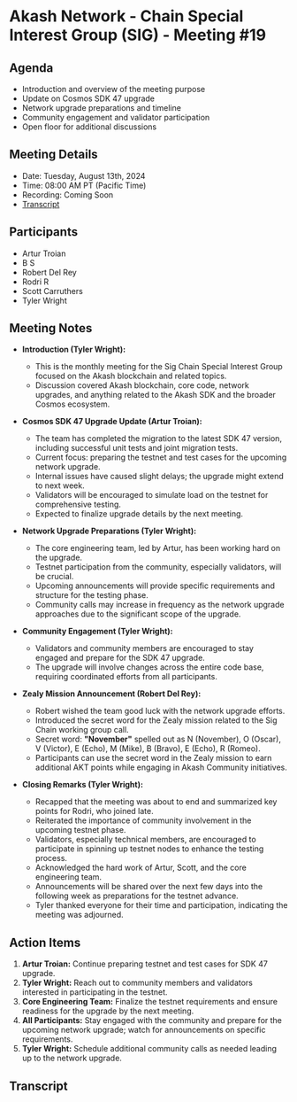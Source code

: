 # Akash Network - Chain Special Interest Group (SIG) - Meeting #19

## Agenda
- Introduction and overview of the meeting purpose
- Update on Cosmos SDK 47 upgrade 
- Network upgrade preparations and timeline
- Community engagement and validator participation
- Open floor for additional discussions 

## Meeting Details
- Date: Tuesday, August 13th, 2024
- Time: 08:00 AM PT (Pacific Time)
- Recording: Coming Soon
- [Transcript](#transcript)

## Participants
- Artur Troian  
- B S  
- Robert Del Rey  
- Rodri R  
- Scott Carruthers  
- Tyler Wright 

## Meeting Notes
- **Introduction (Tyler Wright):**
  - This is the monthly meeting for the Sig Chain Special Interest Group focused on the Akash blockchain and related topics.
  - Discussion covered Akash blockchain, core code, network upgrades, and anything related to the Akash SDK and the broader Cosmos ecosystem.

- **Cosmos SDK 47 Upgrade Update (Artur Troian):**
  - The team has completed the migration to the latest SDK 47 version, including successful unit tests and joint migration tests.
  - Current focus: preparing the testnet and test cases for the upcoming network upgrade.
  - Internal issues have caused slight delays; the upgrade might extend to next week.
  - Validators will be encouraged to simulate load on the testnet for comprehensive testing.
  - Expected to finalize upgrade details by the next meeting.

- **Network Upgrade Preparations (Tyler Wright):**
  - The core engineering team, led by Artur, has been working hard on the upgrade.
  - Testnet participation from the community, especially validators, will be crucial.  
  - Upcoming announcements will provide specific requirements and structure for the testing phase.
  - Community calls may increase in frequency as the network upgrade approaches due to the significant scope of the upgrade.

- **Community Engagement (Tyler Wright):**
  - Validators and community members are encouraged to stay engaged and prepare for the SDK 47 upgrade.
  - The upgrade will involve changes across the entire code base, requiring coordinated efforts from all participants.

- **Zealy Mission Announcement (Robert Del Rey):**
  - Robert wished the team good luck with the network upgrade efforts.
  - Introduced the secret word for the Zealy mission related to the Sig Chain working group call.
  - Secret word: **"November"** spelled out as N (November), O (Oscar), V (Victor), E (Echo), M (Mike), B (Bravo), E (Echo), R (Romeo).
  - Participants can use the secret word in the Zealy mission to earn additional AKT points while engaging in Akash Community initiatives.

- **Closing Remarks (Tyler Wright):**
  - Recapped that the meeting was about to end and summarized key points for Rodri, who joined late.
  - Reiterated the importance of community involvement in the upcoming testnet phase.
  - Validators, especially technical members, are encouraged to participate in spinning up testnet nodes to enhance the testing process.
  - Acknowledged the hard work of Artur, Scott, and the core engineering team.
  - Announcements will be shared over the next few days into the following week as preparations for the testnet advance.
  - Tyler thanked everyone for their time and participation, indicating the meeting was adjourned.
## **Action Items**
1. **Artur Troian:** Continue preparing testnet and test cases for SDK 47 upgrade.
2. **Tyler Wright:** Reach out to community members and validators interested in participating in the testnet.
3. **Core Engineering Team:** Finalize the testnet requirements and ensure readiness for the upgrade by the next meeting.
4. **All Participants:** Stay engaged with the community and prepare for the upcoming network upgrade; watch for announcements on specific requirements.
5. **Tyler Wright:** Schedule additional community calls as needed leading up to the network upgrade.

## **Transcript**

